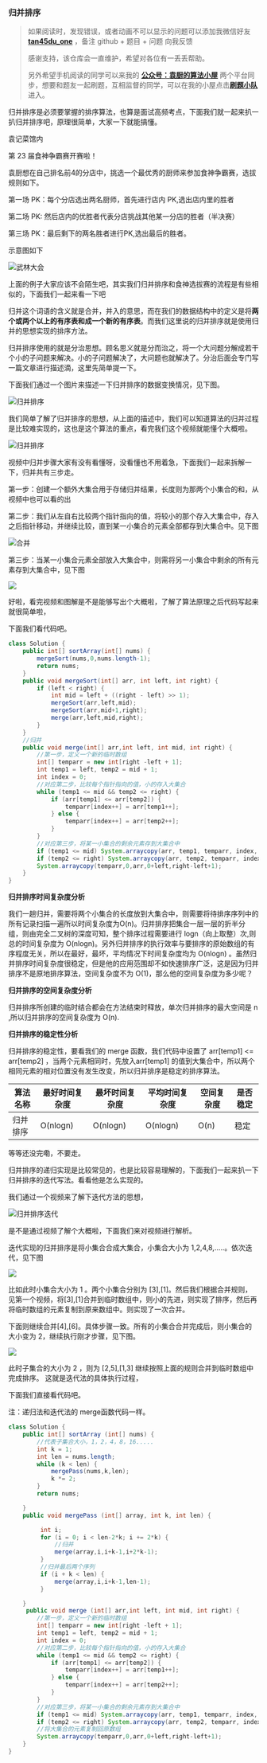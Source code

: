 ### **归并排序**

> 如果阅读时，发现错误，或者动画不可以显示的问题可以添加我微信好友  **[tan45du_one](https://raw.githubusercontent.com/tan45du/tan45du.github.io/master/个人微信.15egrcgqd94w.jpg)** ，备注  github  + 题目 + 问题  向我反馈
>
> 感谢支持，该仓库会一直维护，希望对各位有一丢丢帮助。
>
> 另外希望手机阅读的同学可以来我的 <u>[**公众号：袁厨的算法小屋**](https://raw.githubusercontent.com/tan45du/test/master/微信图片_20210320152235.2pthdebvh1c0.png)</u> 两个平台同步，想要和题友一起刷题，互相监督的同学，可以在我的小屋点击<u>[**刷题小队**](https://raw.githubusercontent.com/tan45du/test/master/微信图片_20210320152235.2pthdebvh1c0.png)</u>进入。 

归并排序是必须要掌握的排序算法，也算是面试高频考点，下面我们就一起来扒一扒归并排序吧，原理很简单，大家一下就能搞懂。

袁记菜馆内

第 23 届食神争霸赛开赛啦！

袁厨想在自己排名前4的分店中，挑选一个最优秀的厨师来参加食神争霸赛，选拔规则如下。

第一场 PK：每个分店选出两名厨师，首先进行店内 PK,选出店内里的胜者

第二场 PK:   然后店内的优胜者代表分店挑战其他某一分店的胜者（半决赛）

第三场 PK：最后剩下的两名胜者进行PK,选出最后的胜者。

示意图如下

![武林大会](https://cdn.jsdelivr.net/gh/tan45du/bedphoto2@master/20210122/武林大会.531pwa8nrk00.png)

上面的例子大家应该不会陌生吧，其实我们归并排序和食神选拔赛的流程是有些相似的，下面我们一起来看一下吧

归并这个词语的含义就是合并，并入的意思，而在我们的数据结构中的定义是将**两个或两个以上的有序表和成一个新的有序表**。而我们这里说的归并排序就是使用归并的思想实现的排序方法。

归并排序使用的就是分治思想。顾名思义就是分而治之，将一个大问题分解成若干个小的子问题来解决。小的子问题解决了，大问题也就解决了。分治后面会专门写一篇文章进行描述滴，这里先简单提一下。

下面我们通过一个图片来描述一下归并排序的数据变换情况，见下图。

![归并排序](https://cdn.jsdelivr.net/gh/tan45du/bedphoto2@master/20210122/微信截图_20210202212227.2yaiv41e5ok0.png)

我们简单了解了归并排序的思想，从上面的描述中，我们可以知道算法的归并过程是比较难实现的，这也是这个算法的重点，看完我们这个视频就能懂个大概啦。

![归并排序](https://cdn.jsdelivr.net/gh/tan45du/test1@master/20210122/归并排序.5xyk55s6xjc0.gif)

视频中归并步骤大家有没有看懂呀，没看懂也不用着急，下面我们一起来拆解一下，归并共有三步走。

第一步：创建一个额外大集合用于存储归并结果，长度则为那两个小集合的和，从视频中也可以看的出

第二步：我们从左自右比较两个指针指向的值，将较小的那个存入大集合中，存入之后指针移动，并继续比较，直到某一小集合的元素全部都存到大集合中。见下图

![合并](https://cdn.jsdelivr.net/gh/tan45du/bedphoto2@master/20210122/合并.2gev4sm7ifbw.png)

第三步：当某一小集合元素全部放入大集合中，则需将另一小集合中剩余的所有元素存到大集合中，见下图

![](https://cdn.jsdelivr.net/gh/tan45du/bedphoto2@master/20210122/微信截图_20210203150013.4zfufjynrq00.png)

好啦，看完视频和图解是不是能够写出个大概啦，了解了算法原理之后代码写起来就很简单啦，

下面我们看代码吧。

```java
class Solution {
    public int[] sortArray(int[] nums) {
        mergeSort(nums,0,nums.length-1);
        return nums;
    }
    public void mergeSort(int[] arr, int left, int right) {
        if (left < right) {
            int mid = left + ((right - left) >> 1);
            mergeSort(arr,left,mid);
            mergeSort(arr,mid+1,right);
            merge(arr,left,mid,right);
        }
    } 
    //归并
    public void merge(int[] arr,int left, int mid, int right) {
        //第一步，定义一个新的临时数组
        int[] temparr = new int[right -left + 1];
        int temp1 = left, temp2 = mid + 1;
        int index = 0;
        //对应第二步，比较每个指针指向的值，小的存入大集合
        while (temp1 <= mid && temp2 <= right) {
            if (arr[temp1] <= arr[temp2]) {
                temparr[index++] = arr[temp1++];
            } else {
                temparr[index++] = arr[temp2++];
            }
        }
        //对应第三步，将某一小集合的剩余元素存到大集合中
        if (temp1 <= mid) System.arraycopy(arr, temp1, temparr, index, mid - temp1 + 1);
        if (temp2 <= right) System.arraycopy(arr, temp2, temparr, index, right -temp2 + 1);     //将大集合的元素复制回原数组
        System.arraycopy(temparr,0,arr,0+left,right-left+1); 
    }
}
```

**归并排序时间复杂度分析**

我们一趟归并，需要将两个小集合的长度放到大集合中，则需要将待排序序列中的所有记录扫描一遍所以时间复杂度为O(n)。归并排序把集合一层一层的折半分组，则由完全二叉树的深度可知，整个排序过程需要进行 logn（向上取整）次,则总的时间复杂度为 O(nlogn)。另外归并排序的执行效率与要排序的原始数组的有序程度无关，所以在最好，最坏，平均情况下时间复杂度均为 O(nlogn) 。虽然归并排序时间复杂度很稳定，但是他的应用范围却不如快速排序广泛，这是因为归并排序不是原地排序算法，空间复杂度不为 O(1)，那么他的空间复杂度为多少呢？

**归并排序的空间复杂度分析**

归并排序所创建的临时结合都会在方法结束时释放，单次归并排序的最大空间是 n ,所以归并排序的空间复杂度为 O(n).

**归并排序的稳定性分析**

归并排序的稳定性，要看我们的 merge 函数，我们代码中设置了 arr[temp1] <= arr[temp2] ，当两个元素相同时，先放入arr[temp1] 的值到大集合中，所以两个相同元素的相对位置没有发生改变，所以归并排序是稳定的排序算法。

| 算法名称 | 最好时间复杂度 | 最坏时间复杂度 | 平均时间复杂度 | 空间复杂度 | 是否稳定 |
| -------- | -------------- | -------------- | -------------- | ---------- | -------- |
| 归并排序 | O(nlogn)       | O(nlogn)       | O(nlogn)       | O(n)       | 稳定     |

等等还没完嘞，不要走。

归并排序的递归实现是比较常见的，也是比较容易理解的，下面我们一起来扒一下归并排序的迭代写法。看看他是怎么实现的。

我们通过一个视频来了解下迭代方法的思想，

![归并排序迭代](https://cdn.jsdelivr.net/gh/tan45du/test1@master/20210122/归并排序迭代.4zx9uezcky80.gif)

是不是通过视频了解个大概啦，下面我们来对视频进行解析。

迭代实现的归并排序是将小集合合成大集合，小集合大小为 1,2,4,8,.....。依次迭代，见下图

![](https://cdn.jsdelivr.net/gh/tan45du/bedphoto2@master/20210122/微信截图_20210203205336.4j443ciyj7u0.png)



比如此时小集合大小为 1 。两个小集合分别为 [3],[1]。然后我们根据合并规则，见第一个视频，将[3],[1]合并到临时数组中，则小的先进，则实现了排序，然后再将临时数组的元素复制到原来数组中。则实现了一次合并。

下面则继续合并[4],[6]。具体步骤一致。所有的小集合合并完成后，则小集合的大小变为 2，继续执行刚才步骤，见下图。

![](https://cdn.jsdelivr.net/gh/tan45du/bedphoto2@master/20210122/微信截图_20210203210041.2t0e1gji8xy0.png)

此时子集合的大小为 2 ，则为 [2,5],[1,3] 继续按照上面的规则合并到临时数组中完成排序。 这就是迭代法的具体执行过程，

下面我们直接看代码吧。

注：递归法和迭代法的 merge函数代码一样。

```java
class Solution {
    public int[] sortArray (int[] nums) {
        //代表子集合大小，1，2，4，8，16.....
        int k = 1;
        int len = nums.length;
        while (k < len) {
            mergePass(nums,k,len);
            k *= 2;
        }
        return nums;

    }
    public void mergePass (int[] array, int k, int len) {

         int i;
         for (i = 0; i < len-2*k; i += 2*k) {
             //归并
             merge(array,i,i+k-1,i+2*k-1);
         }
         //归并最后两个序列
         if (i + k < len) {
             merge(array,i,i+k-1,len-1);
         }

    }
     public void merge (int[] arr,int left, int mid, int right) {
        //第一步，定义一个新的临时数组
        int[] temparr = new int[right -left + 1];
        int temp1 = left, temp2 = mid + 1;
        int index = 0;
        //对应第二步，比较每个指针指向的值，小的存入大集合
        while (temp1 <= mid && temp2 <= right) {
            if (arr[temp1] <= arr[temp2]) {
                temparr[index++] = arr[temp1++];
            } else {
                temparr[index++] = arr[temp2++];
            }
        }
        //对应第三步，将某一小集合的剩余元素存到大集合中
        if (temp1 <= mid) System.arraycopy(arr, temp1, temparr, index, mid - temp1 + 1);
        if (temp2 <= right) System.arraycopy(arr, temp2, temparr, index, right -temp2 + 1);   
        //将大集合的元素复制回原数组
        System.arraycopy(temparr,0,arr,0+left,right-left+1); 
    }
}
```


